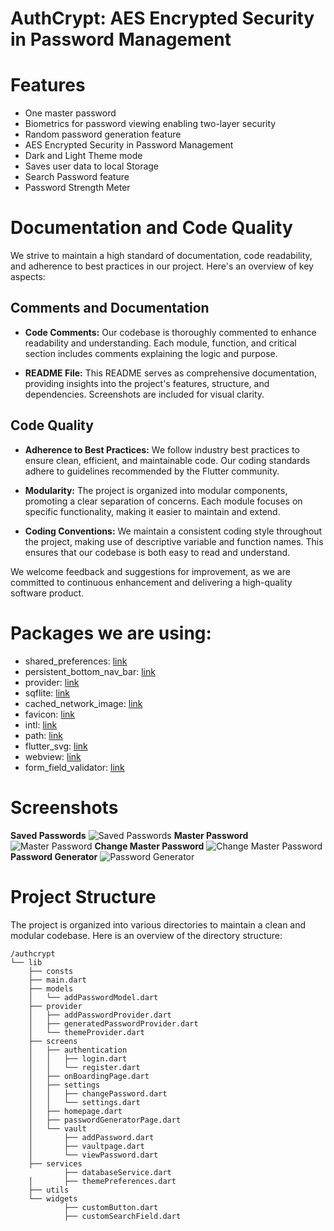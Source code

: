 # AuthCrypt: AES Encrypted Security in Password Management

# Features
- One master password
- Biometrics for password viewing enabling two-layer security
- Random password generation feature
- AES Encrypted Security in Password Management
- Dark and Light Theme mode
- Saves user data to local Storage
- Search Password feature
- Password Strength Meter


# Documentation and Code Quality

We strive to maintain a high standard of documentation, code readability, and adherence to best practices in our project. Here's an overview of key aspects:

## Comments and Documentation

- **Code Comments:** Our codebase is thoroughly commented to enhance readability and understanding. Each module, function, and critical section includes comments explaining the logic and purpose.
  
- **README File:** This README serves as comprehensive documentation, providing insights into the project's features, structure, and dependencies. Screenshots are included for visual clarity.

## Code Quality

- **Adherence to Best Practices:** We follow industry best practices to ensure clean, efficient, and maintainable code. Our coding standards adhere to guidelines recommended by the Flutter community.

- **Modularity:** The project is organized into modular components, promoting a clear separation of concerns. Each module focuses on specific functionality, making it easier to maintain and extend.

- **Coding Conventions:** We maintain a consistent coding style throughout the project, making use of descriptive variable and function names. This ensures that our codebase is both easy to read and understand.

We welcome feedback and suggestions for improvement, as we are committed to continuous enhancement and delivering a high-quality software product.

# Packages we are using:
- shared_preferences: [link](https://pub.dev/packages/shared_preferences)
- persistent_bottom_nav_bar: [link](https://pub.dev/packages/persistent_bottom_nav_bar)
- provider: [link](https://pub.dev/packages/provider)
- sqflite: [link](https://pub.dev/packages/sqflite)
- cached_network_image: [link](https://pub.dev/packages/cached_network_image)
- favicon: [link](https://pub.dev/packages/favicon)
- intl: [link](https://pub.dev/packages/intl)
- path: [link](https://pub.dev/packages/path)
- flutter_svg: [link](https://pub.dev/packages/flutter_svg)
- webview: [link](https://pub.dev/packages/webview_flutter)
- form_field_validator: [link](https://pub.dev/packages/form_field_validator)

 

# Screenshots
**Saved Passwords**
![Saved Passwords](screenshots/savedPasswords.jpg)
**Master Password**
![Master Password](screenshots/masterPassword.jpg)
**Change Master Password**
![Change Master Password](screenshots/changeMasterPassword.jpg)
**Password Generator**
![Password Generator](screenshots/passwordGenerator2.jpg)

# Project Structure 

The project is organized into various directories to maintain a clean and modular codebase. Here is an overview of the directory structure:

```plaintext
/authcrypt
└── lib
    ├── consts
    ├── main.dart
    ├── models
    │   └── addPasswordModel.dart
    ├── provider
    │   ├── addPasswordProvider.dart
    │   ├── generatedPasswordProvider.dart
    │   └── themeProvider.dart
    ├── screens
    │   ├── authentication
    │   │   ├── login.dart
    │   │   └── register.dart
    │   ├── onBoardingPage.dart
    │   ├── settings
    │   │   ├── changePassword.dart
    │   │   └── settings.dart
    │   ├── homepage.dart
    │   ├── passwordGeneratorPage.dart
    │   └── vault
    │       ├── addPassword.dart
    │       ├── vaultpage.dart
    │       └── viewPassword.dart
    ├── services
            ├── databaseService.dart
    │       ├── themePreferences.dart
    ├── utils
    └── widgets
            ├── customButton.dart
            ├── customSearchField.dart 








